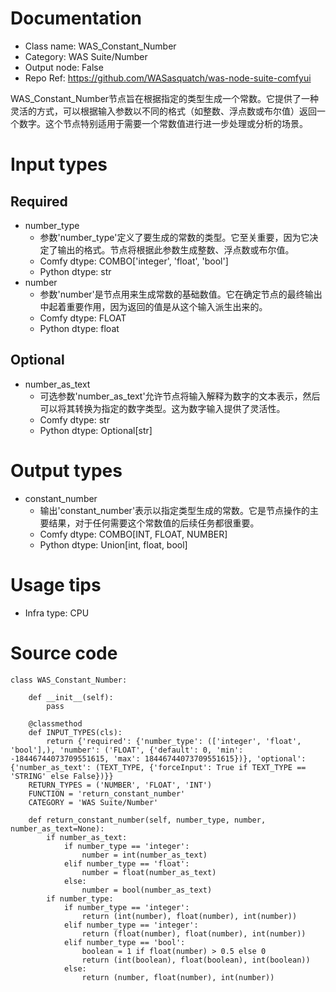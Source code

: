 # Documentation
- Class name: WAS_Constant_Number
- Category: WAS Suite/Number
- Output node: False
- Repo Ref: https://github.com/WASasquatch/was-node-suite-comfyui

WAS_Constant_Number节点旨在根据指定的类型生成一个常数。它提供了一种灵活的方式，可以根据输入参数以不同的格式（如整数、浮点数或布尔值）返回一个数字。这个节点特别适用于需要一个常数值进行进一步处理或分析的场景。

# Input types
## Required
- number_type
    - 参数'number_type'定义了要生成的常数的类型。它至关重要，因为它决定了输出的格式。节点将根据此参数生成整数、浮点数或布尔值。
    - Comfy dtype: COMBO['integer', 'float', 'bool']
    - Python dtype: str
- number
    - 参数'number'是节点用来生成常数的基础数值。它在确定节点的最终输出中起着重要作用，因为返回的值是从这个输入派生出来的。
    - Comfy dtype: FLOAT
    - Python dtype: float
## Optional
- number_as_text
    - 可选参数'number_as_text'允许节点将输入解释为数字的文本表示，然后可以将其转换为指定的数字类型。这为数字输入提供了灵活性。
    - Comfy dtype: str
    - Python dtype: Optional[str]

# Output types
- constant_number
    - 输出'constant_number'表示以指定类型生成的常数。它是节点操作的主要结果，对于任何需要这个常数值的后续任务都很重要。
    - Comfy dtype: COMBO[INT, FLOAT, NUMBER]
    - Python dtype: Union[int, float, bool]

# Usage tips
- Infra type: CPU

# Source code
```
class WAS_Constant_Number:

    def __init__(self):
        pass

    @classmethod
    def INPUT_TYPES(cls):
        return {'required': {'number_type': (['integer', 'float', 'bool'],), 'number': ('FLOAT', {'default': 0, 'min': -18446744073709551615, 'max': 18446744073709551615})}, 'optional': {'number_as_text': (TEXT_TYPE, {'forceInput': True if TEXT_TYPE == 'STRING' else False})}}
    RETURN_TYPES = ('NUMBER', 'FLOAT', 'INT')
    FUNCTION = 'return_constant_number'
    CATEGORY = 'WAS Suite/Number'

    def return_constant_number(self, number_type, number, number_as_text=None):
        if number_as_text:
            if number_type == 'integer':
                number = int(number_as_text)
            elif number_type == 'float':
                number = float(number_as_text)
            else:
                number = bool(number_as_text)
        if number_type:
            if number_type == 'integer':
                return (int(number), float(number), int(number))
            elif number_type == 'integer':
                return (float(number), float(number), int(number))
            elif number_type == 'bool':
                boolean = 1 if float(number) > 0.5 else 0
                return (int(boolean), float(boolean), int(boolean))
            else:
                return (number, float(number), int(number))
```